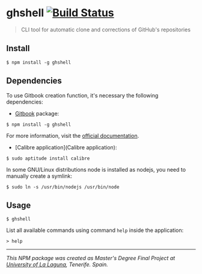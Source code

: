 # ghshell [![Build Status](https://travis-ci.org/ULL-ESIT-GRADOII-TFG/TFM-SyTWA.svg?branch=master)](https://travis-ci.org/ULL-ESIT-GRADOII-TFG/TFM-SyTWA)

> CLI tool for automatic clone and corrections of GitHub's repositories


## Install

```
$ npm install -g ghshell
```

## Dependencies

To use Gitbook creation function, it's necessary the following dependencies:

* [Gitbook](https://www.gitbook.com) package: 

```
$ npm install -g ghshell
``` 

For more information, visit the [official documentation](https://github.com/GitbookIO/gitbook/blob/master/docs/setup.md).


* [Calibre application](Calibre application):

```
$ sudo aptitude install calibre
```

In some GNU/Linux distributions node is installed as nodejs, you need to manually create a symlink:

```
$ sudo ln -s /usr/bin/nodejs /usr/bin/node
```

## Usage

```
$ ghshell
```

List all available commands using command ``help`` inside the application:

```
> help
```



***

_This NPM package was created as Master's Degree Final Project at [University of La Laguna](https://www.ull.es/), Tenerife. Spain._
